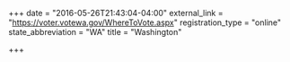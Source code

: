+++
date = "2016-05-26T21:43:04-04:00"
external_link = "https://voter.votewa.gov/WhereToVote.aspx"
registration_type = "online"
state_abbreviation = "WA"
title = "Washington"

+++

